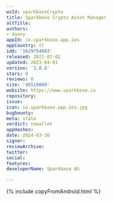 ```yaml
---
wsId: sparkbaseCrypto
title: Sparkbase Crypto Asset Manager
altTitle: 
authors:
- danny
appId: io.sparkbase.app.ios
appCountry: tt
idd: '1629754003'
released: 2022-07-02
updated: 2023-04-01
version: '3.8.8'
stars: 0
reviews: 0
size: '46510080'
website: https://www.sparkbase.io
repository: 
issue: 
icon: io.sparkbase.app.ios.jpg
bugbounty: 
meta: stale
verdict: nowallet
appHashes: 
date: 2024-03-30
signer: 
reviewArchive: 
twitter: 
social: 
features: 
developerName: Sparkbase AG

---
```


{% include copyFromAndroid.html %}
